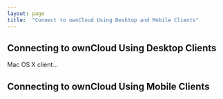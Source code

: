 ```yaml
---
layout: page
title:  "Connect to ownCloud Using Desktop and Mobile Clients"
---
```


## Connecting to ownCloud Using Desktop Clients

Mac OS X client...

## Connecting to ownCloud Using Mobile Clients
